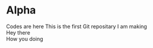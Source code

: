 # Alpha
Codes are here
This is the first Git repositary I am making <br> Hey there <br> How you doing 
